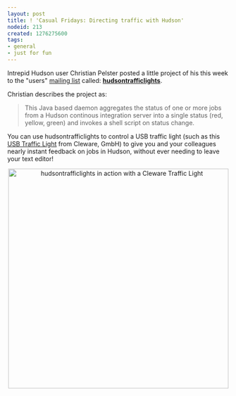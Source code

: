 ```yaml
---
layout: post
title: ! 'Casual Fridays: Directing traffic with Hudson'
nodeid: 213
created: 1276275600
tags:
- general
- just for fun
---
```

Intrepid Hudson user Christian Pelster posted a little project of his this week to the "users" [mailing list](/content/mailing-lists) called: **[hudsontrafficlights](http://code.google.com/p/hudsontrafficlights/)**. 

Christian describes the project as:

> This Java based daemon aggregates the status of one or more jobs from a Hudson continous integration server into a single status (red, yellow, green) and invokes a shell script on status change.

You can use hudsontrafficlights to control a USB traffic light (such as this <a href="http://www.cleware.de/catalog/product_info.php?cPath=23&products_id=118&language=en">USB Traffic Light</a> from Cleware, GmbH) to give you and your colleagues nearly instant feedback on jobs in Hudson, without ever needing to leave your text editor! 

<center><img src="http://hudsontrafficlights.googlecode.com/files/CIMG1635.JPG" width="500" alt="hudsontrafficlights in action with a Cleware Traffic Light"></center>
